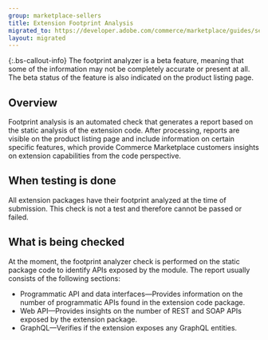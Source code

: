 ```yaml
---
group: marketplace-sellers
title: Extension Footprint Analysis
migrated_to: https://developer.adobe.com/commerce/marketplace/guides/sellers/extension-footprint/
layout: migrated
---
```


{:.bs-callout-info}
The footprint analyzer is a beta feature, meaning that some of the information may not be completely accurate or present at all. The beta status of the feature is also indicated on the product listing page.

## Overview

Footprint analysis is an automated check that generates a report based on the static analysis of the extension code. After processing, reports are visible on the product listing page and include information on certain specific features, which provide Commerce Marketplace customers insights on extension capabilities from the code perspective.

## When testing is done

All extension packages have their footprint analyzed at the time of submission. This check is not a test and therefore cannot be passed or failed.

## What is being checked

At the moment, the footprint analyzer check is performed on the static package code to identify APIs exposed by the module. The report usually consists of the following sections:

*  Programmatic API and data interfaces—Provides information on the number of programmatic APIs found in the extension code package.
*  Web API—Provides insights on the number of REST and SOAP APIs exposed by the extension package.
*  GraphQL—Verifies if the extension exposes any GraphQL entities.
